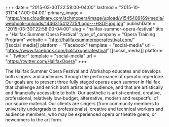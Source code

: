 +++
date = "2015-03-30T22:58:00-04:00"
lastmod = "2015-10-31T14:17:00-04:00"
primary_image = "https://res.cloudinary.com/schmopera/image/upload/v1545409169/media/webhook-uploads/1446315412725/Logo---HSOF.jpg.jpg"
publishDate = "2015-03-30T22:58:00-04:00"
slug = "halifax-summer-opera-festival"
title = "Halifax Summer Opera Festival"
type_of_company = "Opera Training Program"
website = "http://halifaxsummeroperafestival.com/"
[[social_media]]
platform = "Facebook"
template = "social-media"
url = "https://www.facebook.com/halifaxoperafestival"
[[social_media]]
platform = " Twitter"
template = "social-media"
url = "https://twitter.com/HalifaxOpera"
+++

The Halifax Summer Opera Festival and Workshop educates and develops both singers and audiences through the performance of operatic repertoire. Our goals are to present three fully staged operas each summer in Halifax that challenge and enrich both artists and audience, and that are artistically and financially accessible to both. Our aesthetic is artist-centred, creative, professional, relatively low-budget, alternative, modern and respectful of our source material. Our clients are singers (from community members to university undergrads to professionals), creative and technical workers and audience members, who may be experienced opera or theatre goers, or newcomers to the art form.
